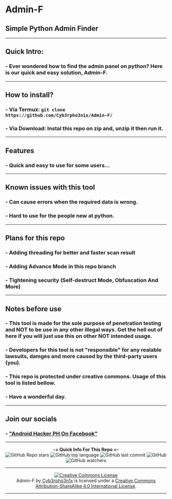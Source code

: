 # Admin-F
## Simple Python Admin Finder

---

## Quick Intro:

### - Ever wondered how to find the admin panel on python? Here is our quick and easy solution, Admin-F.

---

## How to install?

### - Via Termux: `git clone https://github.com/Cyb3rpho3n1x/Admin-F/` 
### - Via Download: Instal this repo on zip and, unzip it then run it.

---

## Features

### - Quick and easy to use for some users...

---

## Known issues with this tool

### - Can cause errors when the required data is wrong.
### - Hard to use for the people new at python.

---

## Plans for this repo

### - Adding threading for better and faster scan result
### - Adding Advance Mode in this repo branch
### - Tightening security (Self-destruct Mode, Obfuscation And More)

---

## Notes before use

### - This tool is made for the sole purpose of penetration testing and NOT to be use in any other illegal ways. Get the hell out of here if you will just use this on other NOT intended usage.
### - Developers for this tool is not "responsible" for any realable lawsuits, damges and more caused by the third-party users (you). 
### - This repo is protected under creative commons. Usage of this tool is listed bellow.
### - Have a wonderful day.

---

## Join our socials

### - ["Android Hacker PH On Facebook"](https://www.facebook.com/groups/1778790372291663)

---

<p align="center"> 
    <b>-= Quick Info For This Repo =-</b><br>
    <img alt="GitHub Repo stars" src="https://img.shields.io/github/stars/Cyb3rpho3n1x/Admin-F?style=social">
    <img alt="GitHub top language" src="https://img.shields.io/github/languages/top/Cyb3rpho3n1x/Admin-F">
    <img alt="GitHub last commit" src="https://img.shields.io/github/last-commit/Cyb3rpho3n1x/Admin-F">
    <img alt="GitHub" src="https://img.shields.io/github/license/Cyb3rpho3n1x/Admin-F">
    <img alt="GitHub watchers" src="https://img.shields.io/github/watchers/Cyb3rpho3n1x/Admin-F?style=social">
</p>

---

<p align="center"> <a rel="license" href="http://creativecommons.org/licenses/by-sa/4.0/"><img alt="Creative Commons License" style="border-width:0" src="https://i.creativecommons.org/l/by-sa/4.0/88x31.png" /></a><br /><span xmlns:dct="http://purl.org/dc/terms/" property="dct:title">Admin-F</span> by <a xmlns:cc="http://creativecommons.org/ns#" href="https://github.com/Cyb3rpho3n1x/" property="cc:attributionName" rel="cc:attributionURL">Cyb3rpho3n1x</a> is licensed under a <a rel="license" href="http://creativecommons.org/licenses/by-sa/4.0/">Creative Commons Attribution-ShareAlike 4.0 International License</a>.</p>

---
